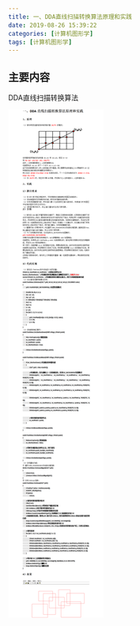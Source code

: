```yaml
---
title: 一、DDA直线扫描转换算法原理和实践
date: 2019-08-26 15:39:22
categories: [计算机图形学]
tags: [计算机图形学]
---
```


## 主要内容
DDA直线扫描转换算法
<!-- more -->
![一、DDA直线扫描转换算法原理和实践.png](2019-08-26-一、DDA直线扫描转换算法原理和实践/一、DDA直线扫描转换算法原理和实践.png)
